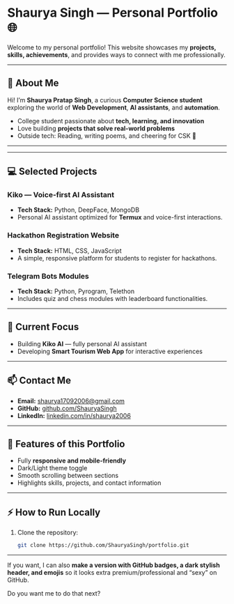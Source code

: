 # Shaurya Singh — Personal Portfolio 🌐

Welcome to my personal portfolio! This website showcases my **projects, skills, achievements**, and provides ways to connect with me professionally.

---

## 🚀 About Me
Hi! I’m **Shaurya Pratap Singh**, a curious **Computer Science student** exploring the world of **Web Development**, **AI assistants**, and **automation**.  

- College student passionate about **tech, learning, and innovation**  
- Love building **projects that solve real-world problems**  
- Outside tech: Reading, writing poems, and cheering for CSK 🏏  

---

---

## 💻 Selected Projects
### Kiko — Voice-first AI Assistant
- **Tech Stack:** Python, DeepFace, MongoDB  
- Personal AI assistant optimized for **Termux** and voice-first interactions.

### Hackathon Registration Website
- **Tech Stack:** HTML, CSS, JavaScript  
- A simple, responsive platform for students to register for hackathons.

### Telegram Bots Modules
- **Tech Stack:** Python, Pyrogram, Telethon  
- Includes quiz and chess modules with leaderboard functionalities.

---

## 🎯 Current Focus
- Building **Kiko AI** — fully personal AI assistant  
- Developing **Smart Tourism Web App** for interactive experiences  

---

## 📫 Contact Me
- **Email:** shaurya17092006@gmail.com  
- **GitHub:** [github.com/ShauryaSingh](https://github.com/ShauryaSingh)  
- **LinkedIn:** [linkedin.com/in/shaurya2006](https://www.linkedin.com/in/shaurya2006)  

---

## 🌟 Features of this Portfolio
- Fully **responsive and mobile-friendly**  
- Dark/Light theme toggle  
- Smooth scrolling between sections  
- Highlights skills, projects, and contact information  

---

## ⚡ How to Run Locally
1. Clone the repository:
   ```bash
   git clone https://github.com/ShauryaSingh/portfolio.git

   
---

If you want, I can also **make a version with GitHub badges, a dark stylish header, and emojis** so it looks extra premium/professional and “sexy” on GitHub.  

Do you want me to do that next?

